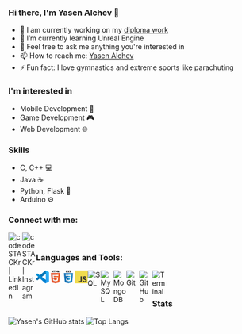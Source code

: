 ### Hi there, I'm Yasen Alchev 👋

- 🔭 I am currently working on my [diploma work](https://github.com/Yasen-Alchev/MultiplayerFPS_DiplomnaRabota)
- 🌱 I’m currently learning Unreal Engine
- 💬 Feel free to ask me anything you're interested in
- 📫 How to reach me: [Yasen Alchev][linkedin]
- ⚡ Fun fact: I love gymnastics and extreme sports like parachuting

### I'm interested in
- Mobile Development 📱
- Game Development 🎮
- Web Development 🌐

### Skills
- C, C++ 💻
- Java   ☕
- Python, Flask 🐍
- Arduino ⚙️

### Connect with me:

[<img align="left" alt="codeSTACKr | LinkedIn" width="28px" src="https://img.icons8.com/color/48/000000/linkedin.png" />][linkedin]
[<img align="left" alt="codeSTACKr | Instagram" width="28px" src="https://img.icons8.com/fluency/48/000000/instagram-new.png" />][instagram]

<br>

### Languages and Tools:

<img align="left" alt="Visual Studio Code" width="26px" src="https://raw.githubusercontent.com/github/explore/80688e429a7d4ef2fca1e82350fe8e3517d3494d/topics/visual-studio-code/visual-studio-code.png" />
<img align="left" alt="HTML5" width="26px" src="https://raw.githubusercontent.com/github/explore/80688e429a7d4ef2fca1e82350fe8e3517d3494d/topics/html/html.png" />
<img align="left" alt="CSS3" width="26px" src="https://raw.githubusercontent.com/github/explore/80688e429a7d4ef2fca1e82350fe8e3517d3494d/topics/css/css.png" />
<img align="left" alt="JavaScript" width="26px" src="https://raw.githubusercontent.com/github/explore/80688e429a7d4ef2fca1e82350fe8e3517d3494d/topics/javascript/javascript.png" />
<img align="left" alt="SQL" width="26px" src="https://img.icons8.com/external-soft-fill-juicy-fish/60/000000/external-sql-servers-and-networks-soft-fill-soft-fill-juicy-fish.png" />
<img align="left" alt="MySQL" width="26px" src="https://img.icons8.com/color/48/000000/mysql-logo.png" />
<img align="left" alt="MongoDB" width="26px" src="https://img.icons8.com/external-tal-revivo-shadow-tal-revivo/24/000000/external-mongodb-a-cross-platform-document-oriented-database-program-logo-shadow-tal-revivo.png" />
<img align="left" alt="Git" width="26px" src="https://img.icons8.com/color/48/000000/git.png" />
<img align="left" alt="GitHub" width="26px" src="https://img.icons8.com/plasticine/100/000000/github.png" />
<img align="left" alt="Terminal" width="26px" src="https://img.icons8.com/color/48/000000/console.png" />
<br>
<br>

### Stats

<!--

<img align="left" alt="Yasen-Alchev's Github Stats" src="https://github-readme-stats.vercel.app/api?username=Yasen-Alchev&show_icons=true&hide_border=true&theme=tokyonight"/>
<br>
<br>
<br>
<br>
<br>
<br>
<br>
<br>

---

 <img align="left" alt="Yasen-Alchev's Language Card" src="https://benjamins-readme-stats-bt29bovd9.vercel.app/api/top-langs/?username=Yasen-Alchev&layout=compact&theme=gruvbox&num_langs=10"/>

-->

![Yasen's GitHub stats](https://github-readme-stats.vercel.app/api?username=Yasen-Alchev&count_private=true&show_icons=true&theme=tokyonight)
![Top Langs](https://github-readme-stats.vercel.app/api/top-langs/?username=Yasen-Alchev&layout=compact&theme=tokyonight)

[instagram]: https://www.instagram.com/y.alch/
[linkedin]: https://www.linkedin.com/in/yasen-alchev-720281214/
